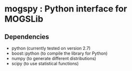 # mogspy : Python interface for MOGSLib

## Dependencies

- python (currently tested on version 2.7)
- boost::python (to compile the library for Python)
- numpy (to generate different distributions)
- scipy (to use statistical functions)
